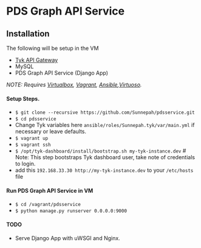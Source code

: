 # PDS Graph API Service
## Installation 
The following will be setup in the VM
* [Tyk API Gateway](https://tyk.io/docs/tyk-api-gateway-v-2-0/installation-options-setup/vagrant/)
* MySQL
* PDS Graph API Service (Django App)

*NOTE: Requires [Virtualbox](https://www.virtualbox.org/), [Vagrant](https://www.vagrantup.com/docs/installation/index.html), [Ansible](http://docs.ansible.com/ansible/intro_installation.html),[Virtuoso](https://github.com/openlink/virtuoso-opensource).*

#### Setup Steps.
* `$ git clone --recursive https://github.com/Sunnepah/pdsservice.git`
* `$ cd pdsservice`
* Change Tyk variables here `ansible/roles/Sunnepah.tyk/var/main.yml` if necessary or leave defaults.
* `$ vagrant up`
* `$ vagrant ssh`
* `$ /opt/tyk-dashboard/install/bootstrap.sh my-tyk-instance.dev` # Note: This step bootstraps Tyk dashboard user, take note of credentials to login.
* add this `192.168.33.30 http://my-tyk-instance.dev` to your `/etc/hosts` file

#### Run PDS Graph API Service in VM
* `$ cd /vagrant/pdsservice`
* `$ python manage.py runserver 0.0.0.0:9000`

#### TODO
* Serve Django App with uWSGI and Nginx.
